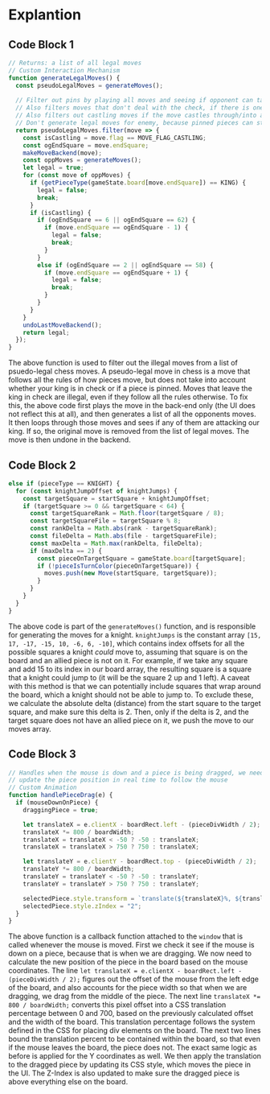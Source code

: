 # Explantion

## Code Block 1

```js
// Returns: a list of all legal moves
// Custom Interaction Mechanism
function generateLegalMoves() {
  const pseudoLegalMoves = generateMoves();
  
  // Filter out pins by playing all moves and seeing if opponent can take our king
  // Also filters moves that don't deal with the check, if there is one
  // Also filters out castling moves if the move castles through/into a check
  // Don't generate legal moves for enemy, because pinned pieces can still pin our pieces
  return pseudoLegalMoves.filter(move => {
    const isCastling = move.flag == MOVE_FLAG_CASTLING;
    const ogEndSquare = move.endSquare;
    makeMoveBackend(move);
    const oppMoves = generateMoves();
    let legal = true;
    for (const move of oppMoves) {
      if (getPieceType(gameState.board[move.endSquare]) == KING) {
        legal = false;
        break;
      }
      if (isCastling) {
        if (ogEndSquare == 6 || ogEndSquare == 62) {
          if (move.endSquare == ogEndSquare - 1) {
            legal = false;
            break;
          }
        }
        else if (ogEndSquare == 2 || ogEndSquare == 58) {
          if (move.endSquare == ogEndSquare + 1) {
            legal = false;
            break;
          }
        }
      }
    }
    undoLastMoveBackend();
    return legal;
  });
}
```

The above function is used to filter out the illegal moves from a list of psuedo-legal chess moves. A pseudo-legal move in chess is a move that follows all the rules of how pieces move, but does not take into account whether your king is in check or if a piece is pinned. Moves that leave the king in check are illegal, even if they follow all the rules otherwise. To fix this, the above code first plays the move in the back-end only (the UI does not reflect this at all), and then generates a list of all the opponents moves. It then loops through those moves and sees if any of them are attacking our king. If so, the original move is removed from the list of legal moves. The move is then undone in the backend.

## Code Block 2

```js
else if (pieceType == KNIGHT) {
  for (const knightJumpOffset of knightJumps) {
    const targetSquare = startSquare + knightJumpOffset;
    if (targetSquare >= 0 && targetSquare < 64) {
      const targetSquareRank = Math.floor(targetSquare / 8);
      const targetSquareFile = targetSquare % 8;
      const rankDelta = Math.abs(rank - targetSquareRank);
      const fileDelta = Math.abs(file - targetSquareFile);
      const maxDelta = Math.max(rankDelta, fileDelta);
      if (maxDelta == 2) {
        const pieceOnTargetSquare = gameState.board[targetSquare];
        if (!pieceIsTurnColor(pieceOnTargetSquare)) {
          moves.push(new Move(startSquare, targetSquare));
        }
      }
    }
  }
}
```

The above code is part of the `generateMoves()` function, and is responsible for generating the moves for a knight. `knightJumps` is the constant array `[15, 17, -17, -15, 10, -6, 6, -10]`, which contains index offsets for all the possible squares a knight *could* move to, assuming that square is on the board and an allied piece is not on it. For example, if we take any square and add 15 to its index in our board array, the resulting square is a square that a knight could jump to (it will be the square 2 up and 1 left). A caveat with this method is that we can potentially include squares that wrap around the board, which a knight should not be able to jump to. To exclude these, we calculate the absolute delta (distance) from the start square to the target square, and make sure this delta is 2. Then, only if the delta is 2, and the target square does not have an allied piece on it, we push the move to our moves array.

## Code Block 3

```js
// Handles when the mouse is down and a piece is being dragged, we need to
// update the piece position in real time to follow the mouse
// Custom Animation
function handlePieceDrag(e) {
  if (mouseDownOnPiece) {
    draggingPiece = true;

    let translateX = e.clientX - boardRect.left - (pieceDivWidth / 2);
    translateX *= 800 / boardWidth;
    translateX = translateX < -50 ? -50 : translateX;
    translateX = translateX > 750 ? 750 : translateX;

    let translateY = e.clientY - boardRect.top - (pieceDivWidth / 2);
    translateY *= 800 / boardWidth;
    translateY = translateY < -50 ? -50 : translateY;
    translateY = translateY > 750 ? 750 : translateY;

    selectedPiece.style.transform = `translate(${translateX}%, ${translateY}%)`;
    selectedPiece.style.zIndex = "2";
  }
}
```

The above function is a callback function attached to the `window` that is called whenever the mouse is moved. First we check it see if the mouse is down on a piece, because that is when we are dragging. We now need to calculate the new position of the piece in the board based on the mouse coordinates. The line `let translateX = e.clientX - boardRect.left - (pieceDivWidth / 2);` figures out the offset of the mouse from the left edge of the board, and also accounts for the piece width so that when we are dragging, we drag from the middle of the piece. The next line `translateX *= 800 / boardWidth;` converts this pixel offset into a CSS translation percentage between 0 and 700, based on the previously calculated offset and the width of the board. This translation percentage follows the system defined in the CSS for placing div elements on the board. The next two lines bound the translation percent to be contained within the board, so that even if the mouse leaves the board, the piece does not. The exact same logic as before is applied for the Y coordinates as well. We then apply the translation to the dragged piece by updating its CSS style, which moves the piece in the UI. The Z-Index is also updated to make sure the dragged piece is above everything else on the board.